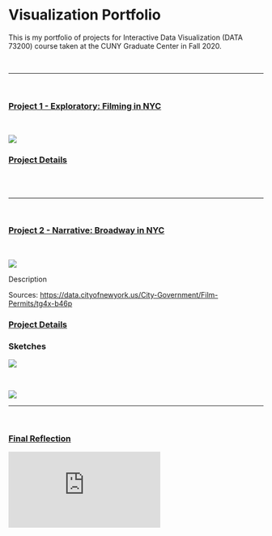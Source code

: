 # Visualization Portfolio
This is my portfolio of projects for Interactive Data Visualization (DATA 73200) course taken at the CUNY Graduate Center in Fall 2020.

<br />

-----------
<br />

### [Project 1 - Exploratory: Filming in NYC](https://beyenidogan.github.io/Viz-Portfolio/Exploratory-Filming-in-NYC/)

<br />

![](https://github.com/beyenidogan/Viz-Portfolio/blob/main/assets/Exploratory_thumbnail.png)


### [Project Details](https://github.com/beyenidogan/Viz-Portfolio/tree/main/Exploratory-Filming-in-NYC)



<br />

<br />

-----------
<br />

### [Project 2 - Narrative: Broadway in NYC](https://beyenidogan.github.io/Viz-Portfolio/Narrative-Broadway/)

<br />

![](https://github.com/beyenidogan/Viz-Portfolio/blob/main/assets/Exploratory_thumbnail.png)


Description

Sources:
https://data.cityofnewyork.us/City-Government/Film-Permits/tg4x-b46p


### [Project Details](https://github.com/beyenidogan/Viz-Portfolio/tree/main/Narrative-Broadway/)



### Sketches
![](https://github.com/beyenidogan/Viz-Portfolio/blob/main/assets/Narrative_sketch1.png)

<br />

![](https://github.com/beyenidogan/Viz-Portfolio/blob/main/assets/Narrative_sketch2.png)




-----------
<br />

### [Final Reflection](https://github.com/beyenidogan/Viz-Portfolio/blob/main/assets/Final_Reflection.pdf)


![](https://github.com/beyenidogan/Viz-Portfolio/blob/main/assets/Documents/Final_Reflection.pdf)
